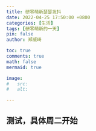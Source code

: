 ```yaml
---
title: 研零萌新瑟瑟发抖
date: 2022-04-25 17:50:00 +0800
categories: [生活]
tags: [研零萌新的一天]
pin: false
author: 郑威琦

toc: true
comments: true
math: false
mermaid: true

image:
#   src: 
#   alt: 

---
```


## 测试，具体周二开始